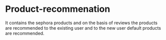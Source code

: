 # Product-recommenation
It contains the sephora products and on the basis of reviews the products are recommended to the existing user and to the new user default products are recommended.
